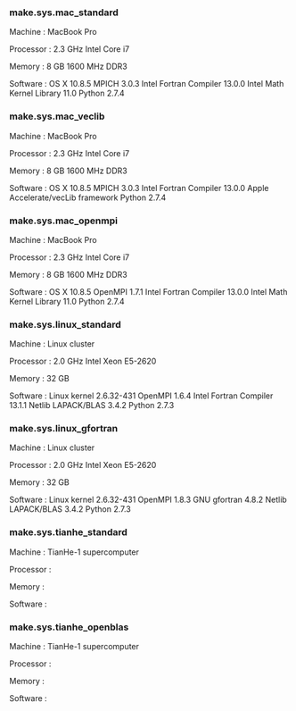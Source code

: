 
### make.sys.mac_standard

Machine   : MacBook Pro

Processor : 2.3 GHz Intel Core i7

Memory    : 8 GB 1600 MHz DDR3

Software  : OS X 10.8.5
            MPICH 3.0.3
            Intel Fortran Compiler 13.0.0
            Intel Math Kernel Library 11.0
            Python 2.7.4

### make.sys.mac_veclib

Machine   : MacBook Pro

Processor : 2.3 GHz Intel Core i7

Memory    : 8 GB 1600 MHz DDR3

Software  : OS X 10.8.5
            MPICH 3.0.3
            Intel Fortran Compiler 13.0.0
            Apple Accelerate/vecLib framework
            Python 2.7.4

### make.sys.mac_openmpi

Machine   : MacBook Pro

Processor : 2.3 GHz Intel Core i7

Memory    : 8 GB 1600 MHz DDR3

Software  : OS X 10.8.5
            OpenMPI 1.7.1
            Intel Fortran Compiler 13.0.0
            Intel Math Kernel Library 11.0
            Python 2.7.4

### make.sys.linux_standard

Machine   : Linux cluster

Processor : 2.0 GHz Intel Xeon E5-2620

Memory    : 32 GB

Software  : Linux kernel 2.6.32-431
            OpenMPI 1.6.4
            Intel Fortran Compiler 13.1.1
            Netlib LAPACK/BLAS 3.4.2
            Python 2.7.3

### make.sys.linux_gfortran

Machine   : Linux cluster

Processor : 2.0 GHz Intel Xeon E5-2620

Memory    : 32 GB

Software  : Linux kernel 2.6.32-431
            OpenMPI 1.8.3
            GNU gfortran 4.8.2
            Netlib LAPACK/BLAS 3.4.2
            Python 2.7.3

### make.sys.tianhe_standard

Machine   : TianHe-1 supercomputer

Processor :

Memory    :

Software  :

### make.sys.tianhe_openblas

Machine   : TianHe-1 supercomputer

Processor :

Memory    :

Software  :
